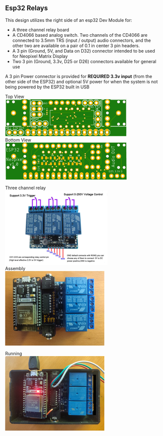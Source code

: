 ## Esp32 Relays
This design utilizes the right side of an esp32 Dev Module for:

* A three channel relay board
* A CD4066 based analog switch. Two channels of the CD4066 are connected to 3.5mm TRS (input / output) audio connectors, and the other two are available on a pair of 0.1 in center 3 pin headers.
* A 3 pin (Ground, 5V, and Data on D32) connector intended to be used for Neopixel Matrix Display
* Two 3 pin (Ground, 3.3v, D25 or D26) connectors available for general use

A 3 pin Power connector is provided for **REQUIRED 3.3v input** (from the other side of the ESP32) and optional 5V power for when the system is not being powered by the ESP32 built in USB

Top View<br><img src="/assets/Esp32RelaysTop.png" width="392" height="120"><br>
Bottom View<br><img src="/assets/Esp32RelaysBottom.png" width="392" height="120">

Three channel relay<br><img src="/assets/3xrelay.png" width="330" height="240"><br>
Assembly<br><img src="/assets/Esp32RelaysAssembly.png" width="320" height="240">

Running<br><img src="/assets/Esp32RelaysLive.png" width="320" height="240">

